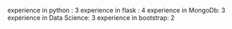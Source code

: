 experience in python : 3
experience in flask  : 4
experience in MongoDb: 3
experience in Data Science: 3
experience in bootstrap: 2
